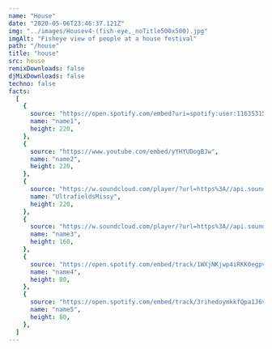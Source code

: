```yaml
---
name: "House"
date: "2020-05-06T23:46:37.121Z"
img: "../images/Housev4-(fish-eye,_noTitle500x500).jpg"
imgAlt: "Fisheye view of people at a house festival"
path: "/house"
title: "house"
src: house
remixDownloads: false
djMixDownloads: false
techno: false
facts:
  [
    {
      source: "https://open.spotify.com/embed?uri=spotify:user:1163531592:playlist:3F06NSn0Zf6tIIRcraeKe9&amp;size=detail&amp;theme=light&amp;show-count=1",
      name: "name1",
      height: 220,
    },
    {
      source: "https://www.youtube.com/embed/yYHYUDogBJw",
      name: "name2",
      height: 220,
    },
    {
      source: "https://w.soundcloud.com/player/?url=https%3A//api.soundcloud.com/tracks/923486665&color=%23ff5500&auto_play=false&hide_related=false&show_comments=false&show_user=true&show_reposts=false&show_teaser=true&visual=true",
      name: "UltrafieldsMissy",
      height: 220,
    },
    {
      source: "https://w.soundcloud.com/player/?url=https%3A//api.soundcloud.com/tracks/668714891&color=%23ff5500&auto_play=false&hide_related=false&show_comments=true&show_user=true&show_reposts=false&show_teaser=true&visual=true",
      name: "name3",
      height: 160,
    },
    {
      source: "https://open.spotify.com/embed/track/1WXjNKjwp4iRKK0egpv7Rt",
      name: "name4",
      height: 80,
    },
    {
      source: "https://open.spotify.com/embed/track/3rihedoymkkfQpa1J6vE0Q",
      name: "name5",
      height: 80,
    },
  ]
---
```

